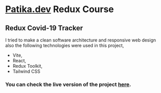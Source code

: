 # [Patika.dev](https://www.patika.dev) Redux Course

## Redux Covid-19 Tracker

I tried to make a clean software architecture and responsive web design also the following technologies were used in this project,

- Vite,
- React,
- Redux Toolkit,
- Tailwind CSS

### You can check the live version of the project [here](https://example.com).
